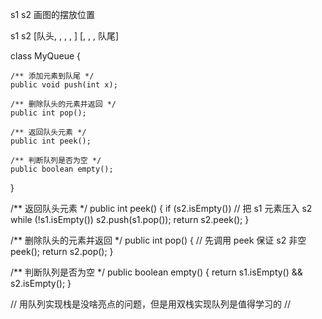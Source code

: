 
s1 s2 画图的摆放位置

s1            s2
[队头, , , , ]  [, , , 队尾]

class MyQueue {
    
    /** 添加元素到队尾 */
    public void push(int x);
    
    /** 删除队头的元素并返回 */
    public int pop();
    
    /** 返回队头元素 */
    public int peek();
    
    /** 判断队列是否为空 */
    public boolean empty();
}

/** 返回队头元素 */
public int peek() {
    if (s2.isEmpty())
        // 把 s1 元素压入 s2
        while (!s1.isEmpty())
            s2.push(s1.pop());
    return s2.peek();
}

/** 删除队头的元素并返回 */
public int pop() {
    // 先调用 peek 保证 s2 非空
    peek();
    return s2.pop();
}

/** 判断队列是否为空 */
public boolean empty() {
    return s1.isEmpty() && s2.isEmpty();
}

// 用队列实现栈是没啥亮点的问题，但是用双栈实现队列是值得学习的
// 